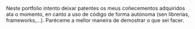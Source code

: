 Neste portfolio intento deixar patentes os meus coñecementos adquiridos ata o momento, en canto a uso de código de forma autónoma (sen librerías, frameworks,...). Paréceme a mellor maneira de demostrar o que sei facer.
